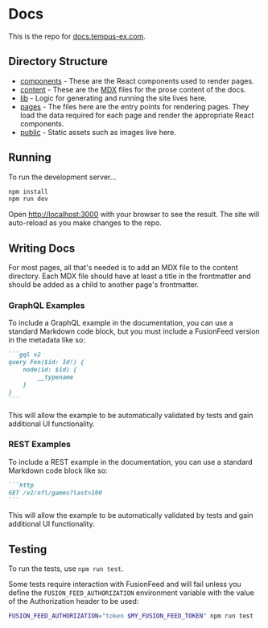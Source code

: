 # Docs

This is the repo for [docs.tempus-ex.com](https://docs.tempus-ex.com).

## Directory Structure

- [components](./components) - These are the React components used to render pages.
- [content](./content) - These are the [MDX](https://mdxjs.com) files for the prose content of the docs.
- [lib](./lib) - Logic for generating and running the site lives here.
- [pages](./pages) - The files here are the entry points for rendering pages. They load the data required for each page and render the appropriate React components.
- [public](./public) - Static assets such as images live here.

## Running

To run the development server...

```bash
npm install
npm run dev
```

Open [http://localhost:3000](http://localhost:3000) with your browser to see the result. The site will auto-reload as you make changes to the repo.

## Writing Docs

For most pages, all that's needed is to add an MDX file to the content directory. Each MDX file should have at least a title in the frontmatter and should be added as a child to another page's frontmatter.

### GraphQL Examples

To include a GraphQL example in the documentation, you can use a standard Markdown code block, but you must include a FusionFeed version in the metadata like so:

````markdown
```gql v2
query Foo($id: Id!) {
    node(id: $id) {
        __typename
    }
}
```
````

This will allow the example to be automatically validated by tests and gain additional UI functionality.

### REST Examples

To include a REST example in the documentation, you can use a standard Markdown code block like so:

````markdown
```http
GET /v2/nfl/games?last=100
```
````

This will allow the example to be automatically validated by tests and gain additional UI functionality.

## Testing

To run the tests, use `npm run test`.

Some tests require interaction with FusionFeed and will fail unless you define the `FUSION_FEED_AUTHORIZATION` environment variable with the value of the Authorization header to be used:

```bash
FUSION_FEED_AUTHORIZATION="token $MY_FUSION_FEED_TOKEN" npm run test
```
